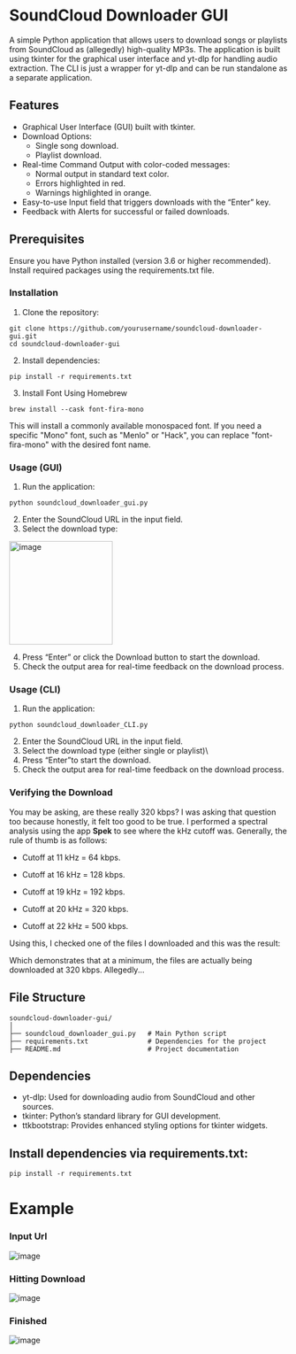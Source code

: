 # SoundCloud Downloader GUI

A simple Python application that allows users to download songs or playlists from SoundCloud as (allegedly) high-quality MP3s. The application is built using tkinter for the graphical user interface and yt-dlp for handling audio extraction. The CLI is just a wrapper for yt-dlp and can be run standalone as a separate application.

## Features

* Graphical User Interface (GUI) built with tkinter.
* Download Options:
  * Single song download.
  * Playlist download.
* Real-time Command Output with color-coded messages:
  * Normal output in standard text color.
  * Errors highlighted in red.
  * Warnings highlighted in orange.
* Easy-to-use Input field that triggers downloads with the “Enter” key.
* Feedback with Alerts for successful or failed downloads.

## Prerequisites

Ensure you have Python installed (version 3.6 or higher recommended). Install required packages using the requirements.txt file.

### Installation

1. Clone the repository:
```
git clone https://github.com/yourusername/soundcloud-downloader-gui.git
cd soundcloud-downloader-gui
```

2.	Install dependencies:
```
pip install -r requirements.txt
```
3. Install Font Using Homebrew
```
brew install --cask font-fira-mono
```
This will install a commonly available monospaced font. If you need a specific "Mono" font, such as "Menlo" or "Hack", you can replace "font-fira-mono" with the desired font name.
### Usage (GUI)

1.	Run the application:
```
python soundcloud_downloader_gui.py
```
2.	Enter the SoundCloud URL in the input field.
3.	Select the download type:
<img width="187" alt="image" src="https://github.com/user-attachments/assets/40d0ee3f-8e99-4bd0-b863-55ac7c4fae27">

4.	Press “Enter” or click the Download button to start the download.
5.	Check the output area for real-time feedback on the download process.
### Usage (CLI)
1. Run the application:
```
python soundcloud_downloader_CLI.py
```
2.	Enter the SoundCloud URL in the input field.
3.	Select the download type (either single or playlist)\
4.	Press “Enter”to start the download.
5.	Check the output area for real-time feedback on the download process.

### Verifying the Download
You may be asking, are these really 320 kbps? I was asking that question too because honestly, it felt too good to be true. I performed a spectral analysis using the app **Spek** to see where the kHz cutoff was.
Generally, the rule of thumb is as follows:
* Cutoff at 11 kHz = 64 kbps.

* Cutoff at 16 kHz = 128 kbps.

* Cutoff at 19 kHz = 192 kbps.

* Cutoff at 20 kHz = 320 kbps.

* Cutoff at 22 kHz = 500 kbps.

Using this, I checked one of the files I downloaded and this was the result:

Which demonstrates that at a minimum, the files are actually being downloaded at 320 kbps. Allegedly...
## File Structure
```
soundcloud-downloader-gui/
│
├── soundcloud_downloader_gui.py   # Main Python script
├── requirements.txt               # Dependencies for the project
├── README.md                      # Project documentation
```
## Dependencies

* yt-dlp: Used for downloading audio from SoundCloud and other sources.
* tkinter: Python’s standard library for GUI development.
* ttkbootstrap: Provides enhanced styling options for tkinter widgets.

## Install dependencies via requirements.txt:
```
pip install -r requirements.txt
```
# Example
### Input Url
![image](https://github.com/user-attachments/assets/90e98b32-3df3-4240-8352-f0277001ad23)
### Hitting Download
![image](https://github.com/user-attachments/assets/07564e8f-d56b-41cd-b4eb-6589c7c5ea16)
### Finished
![image](https://github.com/user-attachments/assets/98a2d9c9-bad0-4aad-ad84-17f132118d63)
